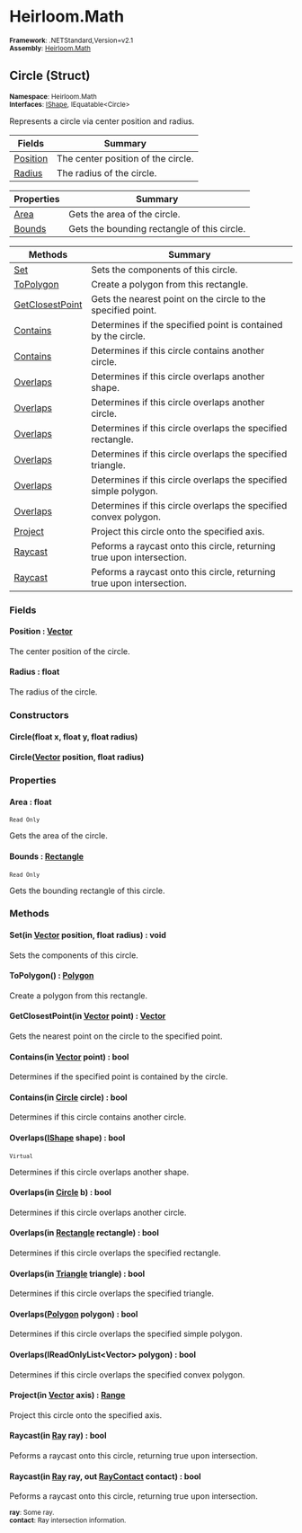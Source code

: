 # Heirloom.Math

<small>**Framework**: .NETStandard,Version=v2.1</small>  
<small>**Assembly**: [Heirloom.Math](../Heirloom.Math/Heirloom.Math.md)</small>  

## Circle (Struct)
<small>**Namespace**: Heirloom.Math</small>  
<small>**Interfaces**: [IShape](Heirloom.Math.IShape.md), IEquatable\<Circle></small>  

Represents a circle via center position and radius.

| Fields                   | Summary                            |
|--------------------------|------------------------------------|
| [Position](#POSF46C3C91) | The center position of the circle. |
| [Radius](#RAD6E859F5C)   | The radius of the circle.          |

| Properties            | Summary                                     |
|-----------------------|---------------------------------------------|
| [Area](#ARE9F5286F)   | Gets the area of the circle.                |
| [Bounds](#BOUBCFE829) | Gets the bounding rectangle of this circle. |

| Methods                         | Summary                                                               |
|---------------------------------|-----------------------------------------------------------------------|
| [Set](#SET77E3C02E)             | Sets the components of this circle.                                   |
| [ToPolygon](#TOP74E314EF)       | Create a polygon from this rectangle.                                 |
| [GetClosestPoint](#GETDAC09B5B) | Gets the nearest point on the circle to the specified point.          |
| [Contains](#CON33387C1A)        | Determines if the specified point is contained by the circle.         |
| [Contains](#CON78E57F16)        | Determines if this circle contains another circle.                    |
| [Overlaps](#OVE450AB809)        | Determines if this circle overlaps another shape.                     |
| [Overlaps](#OVEF01FC2EF)        | Determines if this circle overlaps another circle.                    |
| [Overlaps](#OVE5BEF9A70)        | Determines if this circle overlaps the specified rectangle.           |
| [Overlaps](#OVEB6714E43)        | Determines if this circle overlaps the specified triangle.            |
| [Overlaps](#OVE90B1A9F6)        | Determines if this circle overlaps the specified simple polygon.      |
| [Overlaps](#OVE89F258A7)        | Determines if this circle overlaps the specified convex polygon.      |
| [Project](#PRODD6295AA)         | Project this circle onto the specified axis.                          |
| [Raycast](#RAYACE7FDBA)         | Peforms a raycast onto this circle, returning true upon intersection. |
| [Raycast](#RAY4B66C4A9)         | Peforms a raycast onto this circle, returning true upon intersection. |

### Fields

#### <a name="POSF46C3C91"></a>Position : [Vector](Heirloom.Math.Vector.md)

The center position of the circle.

#### <a name="RAD6E859F5C"></a>Radius : float

The radius of the circle.

### Constructors

#### Circle(float x, float y, float radius)

#### Circle([Vector](Heirloom.Math.Vector.md) position, float radius)

### Properties

#### <a name="ARE9F5286F"></a>Area : float

<small>`Read Only`</small>

Gets the area of the circle.

#### <a name="BOUBCFE829"></a>Bounds : [Rectangle](Heirloom.Math.Rectangle.md)

<small>`Read Only`</small>

Gets the bounding rectangle of this circle.

### Methods

#### <a name="SET77E3C02E"></a>Set(in [Vector](Heirloom.Math.Vector.md) position, float radius) : void

Sets the components of this circle.


#### <a name="TOP74E314EF"></a>ToPolygon() : [Polygon](Heirloom.Math.Polygon.md)

Create a polygon from this rectangle.

#### <a name="GETDAC09B5B"></a>GetClosestPoint(in [Vector](Heirloom.Math.Vector.md) point) : [Vector](Heirloom.Math.Vector.md)

Gets the nearest point on the circle to the specified point.


#### <a name="CON33387C1A"></a>Contains(in [Vector](Heirloom.Math.Vector.md) point) : bool

Determines if the specified point is contained by the circle.


#### <a name="CON78E57F16"></a>Contains(in [Circle](Heirloom.Math.Circle.md) circle) : bool

Determines if this circle contains another circle.


#### <a name="OVE450AB809"></a>Overlaps([IShape](Heirloom.Math.IShape.md) shape) : bool
<small>`Virtual`</small>

Determines if this circle overlaps another shape.


#### <a name="OVEF01FC2EF"></a>Overlaps(in [Circle](Heirloom.Math.Circle.md) b) : bool

Determines if this circle overlaps another circle.


#### <a name="OVE5BEF9A70"></a>Overlaps(in [Rectangle](Heirloom.Math.Rectangle.md) rectangle) : bool

Determines if this circle overlaps the specified rectangle.


#### <a name="OVEB6714E43"></a>Overlaps(in [Triangle](Heirloom.Math.Triangle.md) triangle) : bool

Determines if this circle overlaps the specified triangle.


#### <a name="OVE90B1A9F6"></a>Overlaps([Polygon](Heirloom.Math.Polygon.md) polygon) : bool

Determines if this circle overlaps the specified simple polygon.


#### <a name="OVE89F258A7"></a>Overlaps(IReadOnlyList\<Vector> polygon) : bool

Determines if this circle overlaps the specified convex polygon.


#### <a name="PRODD6295AA"></a>Project(in [Vector](Heirloom.Math.Vector.md) axis) : [Range](Heirloom.Math.Range.md)

Project this circle onto the specified axis.


#### <a name="RAYACE7FDBA"></a>Raycast(in [Ray](Heirloom.Math.Ray.md) ray) : bool

Peforms a raycast onto this circle, returning true upon intersection.


#### <a name="RAY4B66C4A9"></a>Raycast(in [Ray](Heirloom.Math.Ray.md) ray, out [RayContact](Heirloom.Math.RayContact.md) contact) : bool

Peforms a raycast onto this circle, returning true upon intersection.

<small>**ray**: <param name="ray">Some ray.</param></small>  
<small>**contact**: <param name="contact">Ray intersection information.</param></small>  

